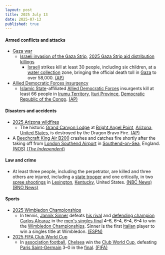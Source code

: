 ```yaml
---
layout: post
title: 2025 July 13
date: 2025-07-13
published: true
---
```



#### Armed conflicts and attacks

* [Gaza war](https://en.wikipedia.org/wiki/Gaza_war "Gaza war")
  * [Israeli invasion of the Gaza Strip](https://en.wikipedia.org/wiki/Israeli_invasion_of_the_Gaza_Strip "Israeli invasion of the Gaza Strip"), [2025 Gaza Strip aid distribution killings](https://en.wikipedia.org/wiki/2025_Gaza_Strip_aid_distribution_killings "2025 Gaza Strip aid distribution killings")
    * [Israeli](https://en.wikipedia.org/wiki/Israel "Israel") strikes kill at least 30 people, including six children, at a [water collection](https://en.wikipedia.org/wiki/Humanitarian_aid_to_Gaza "Humanitarian aid to Gaza") zone, bringing the official death toll in [Gaza](https://en.wikipedia.org/wiki/Gaza_Strip "Gaza Strip") to over 58,000. [(AP)](https://apnews.com/article/israel-gaza-hamas-war-news-07-13-2025-5e76320974342d97f068d0673d2c8847)
* [Allied Democratic Forces insurgency](https://en.wikipedia.org/wiki/Allied_Democratic_Forces_insurgency "Allied Democratic Forces insurgency")
  * [Islamic State](https://en.wikipedia.org/wiki/Islamic_State "Islamic State")-affiliated [Allied Democratic Forces](https://en.wikipedia.org/wiki/Allied_Democratic_Forces "Allied Democratic Forces") insurgents kill at least 66 people in [Irumu Territory](https://en.wikipedia.org/wiki/Irumu_Territory "Irumu Territory"), [Ituri Province](https://en.wikipedia.org/wiki/Ituri_Province "Ituri Province"), [Democratic Republic of the Congo](https://en.wikipedia.org/wiki/Democratic_Republic_of_the_Congo "Democratic Republic of the Congo"). [(AP)](https://apnews.com/article/allied-democratic-forces-congo-attack-irumu-ituri-657034df1abab3f76c1951ad575cf654)

#### Disasters and accidents

* [2025 Arizona wildfires](https://en.wikipedia.org/wiki/2025_Arizona_wildfires "2025 Arizona wildfires")
  * The historic [Grand Canyon Lodge](https://en.wikipedia.org/wiki/Grand_Canyon_Lodge "Grand Canyon Lodge") at [Bright Angel Point](https://en.wikipedia.org/wiki/Bright_Angel_Point "Bright Angel Point"), [Arizona](https://en.wikipedia.org/wiki/Arizona "Arizona"), [United States](https://en.wikipedia.org/wiki/United_States "United States"), is destroyed by the Dragon Bravo Fire. [(AP)](https://apnews.com/article/grand-canyon-wildfire-lodge-north-rim-f3510c22a6fddc9ff1322dbd450aedb8)
* A [Beechcraft King Air B200](https://en.wikipedia.org/wiki/Beechcraft_King_Air_B200 "Beechcraft King Air B200") crashes and catches fire shortly after the taking off from [London Southend Airport](https://en.wikipedia.org/wiki/London_Southend_Airport "London Southend Airport") in [Southend-on-Sea](https://en.wikipedia.org/wiki/Southend-on-Sea "Southend-on-Sea"), England. [(NOS)](https://nos.nl/artikel/2574934-klein-vliegtuig-van-nederlands-bedrijf-neergestort-bij-londen-southend-airport) [(*The Independent*)](https://www.independent.co.uk/news/uk/home-news/southend-airport-plane-crash-victims-latest-updates-b2788176.html)

#### Law and crime

* At least three people, including the perpetrator, are killed and three others are injured, including a [state trooper](https://en.wikipedia.org/wiki/Kentucky_State_Police "Kentucky State Police") and one critically, in two [spree shootings](https://en.wikipedia.org/wiki/Spree_killer "Spree killer") in [Lexington](https://en.wikipedia.org/wiki/Lexington%2C_Kentucky "Lexington, Kentucky"), [Kentucky](https://en.wikipedia.org/wiki/Kentucky "Kentucky"), United States. [(NBC News)](https://www.nbcnews.com/news/us-news/kentucky-shootings-rcna218553) [(BNO News)](https://bnonews.com/index.php/2025/07/church-shooting-in-lexington-kentucky-kills-2-trooper-among-injured/)

#### Sports

* [2025 Wimbledon Championships](https://en.wikipedia.org/wiki/2025_Wimbledon_Championships "2025 Wimbledon Championships")
  * In tennis, [Jannik Sinner](https://en.wikipedia.org/wiki/Jannik_Sinner "Jannik Sinner") defeats [his rival](https://en.wikipedia.org/wiki/Alcaraz%E2%80%93Sinner_rivalry "Alcaraz–Sinner rivalry") and [defending champion](https://en.wikipedia.org/wiki/2024_Wimbledon_Championships_%E2%80%93_Men%27s_singles "2024 Wimbledon Championships – Men's singles") [Carlos Alcaraz](https://en.wikipedia.org/wiki/Carlos_Alcaraz "Carlos Alcaraz") in the  [men's singles final](https://en.wikipedia.org/wiki/2025_Wimbledon_Championships_%E2%80%93_Men%27s_singles "2025 Wimbledon Championships – Men's singles") 4–6, 6–4, 6–4, 6–4 to win the [Wimbledon Championships](https://en.wikipedia.org/wiki/Wimbledon_Championships "Wimbledon Championships"). Sinner is the first [Italian](https://en.wikipedia.org/wiki/Tennis_in_Italy "Tennis in Italy") player to win a singles title at Wimbledon. [(ESPN)](https://www.espn.com/tennis/story/_/id/45732583/jannik-sinner-defeats-carlos-alcaraz-rematch-win-wimbledon-2025-men-singles-title)
* [2025 FIFA Club World Cup](https://en.wikipedia.org/wiki/2025_FIFA_Club_World_Cup "2025 FIFA Club World Cup")
  * In [association football](https://en.wikipedia.org/wiki/Association_football "Association football"), [Chelsea](https://en.wikipedia.org/wiki/Chelsea_F.C. "Chelsea F.C.") win the [Club World Cup](https://en.wikipedia.org/wiki/FIFA_Club_World_Cup "FIFA Club World Cup"), defeating [Paris Saint-Germain](https://en.wikipedia.org/wiki/Paris_Saint-Germain_FC "Paris Saint-Germain FC") 3–0 in the [final](https://en.wikipedia.org/wiki/2025_FIFA_Club_World_Cup_final "2025 FIFA Club World Cup final"). [(FIFA)](https://www.fifa.com/en/match-centre/match/10005/289175/289190/400019210)
